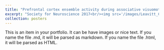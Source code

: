 ```yaml
---
title: "Prefrontal cortex ensemble activity during associative visuomotor rule learning in primates"
excerpt: "Society for Neuroscience 2017<br/><img src='/images/Leavitt_CAN_2017_Poster.png'>"
collection: posters
---
```


This is an item in your portfolio. It can be have images or nice text. If you name the file .md, it will be parsed as markdown. If you name the file .html, it will be parsed as HTML.
